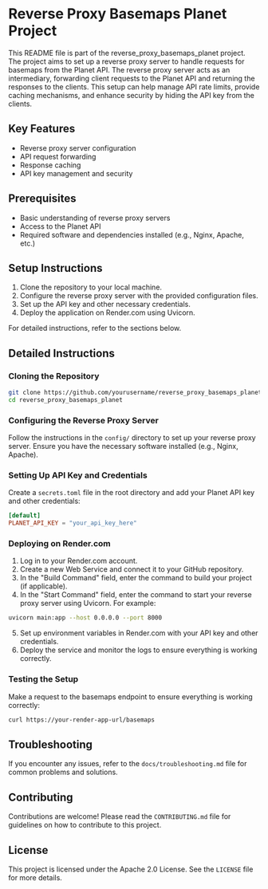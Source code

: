 # Reverse Proxy Basemaps Planet Project

This README file is part of the reverse_proxy_basemaps_planet project. The project aims to set up a reverse proxy server to handle requests for basemaps from the Planet API. The reverse proxy server acts as an intermediary, forwarding client requests to the Planet API and returning the responses to the clients. This setup can help manage API rate limits, provide caching mechanisms, and enhance security by hiding the API key from the clients.

## Key Features

- Reverse proxy server configuration
- API request forwarding
- Response caching
- API key management and security

## Prerequisites

- Basic understanding of reverse proxy servers
- Access to the Planet API
- Required software and dependencies installed (e.g., Nginx, Apache, etc.)

## Setup Instructions

1. Clone the repository to your local machine.
2. Configure the reverse proxy server with the provided configuration files.
3. Set up the API key and other necessary credentials.
4. Deploy the application on Render.com using Uvicorn.

For detailed instructions, refer to the sections below.

## Detailed Instructions

### Cloning the Repository

```sh
git clone https://github.com/yourusername/reverse_proxy_basemaps_planet.git
cd reverse_proxy_basemaps_planet
```

### Configuring the Reverse Proxy Server

Follow the instructions in the `config/` directory to set up your reverse proxy server. Ensure you have the necessary software installed (e.g., Nginx, Apache).

### Setting Up API Key and Credentials

Create a `secrets.toml` file in the root directory and add your Planet API key and other credentials:

```toml
[default]
PLANET_API_KEY = "your_api_key_here"
```

### Deploying on Render.com

1. Log in to your Render.com account.
2. Create a new Web Service and connect it to your GitHub repository.
3. In the "Build Command" field, enter the command to build your project (if applicable).
4. In the "Start Command" field, enter the command to start your reverse proxy server using Uvicorn. For example:

```sh
uvicorn main:app --host 0.0.0.0 --port 8000
```

5. Set up environment variables in Render.com with your API key and other credentials.
6. Deploy the service and monitor the logs to ensure everything is working correctly.

### Testing the Setup

Make a request to the basemaps endpoint to ensure everything is working correctly:

```sh
curl https://your-render-app-url/basemaps
```

## Troubleshooting

If you encounter any issues, refer to the `docs/troubleshooting.md` file for common problems and solutions.

## Contributing

Contributions are welcome! Please read the `CONTRIBUTING.md` file for guidelines on how to contribute to this project.

## License

This project is licensed under the Apache 2.0 License. See the `LICENSE` file for more details.
